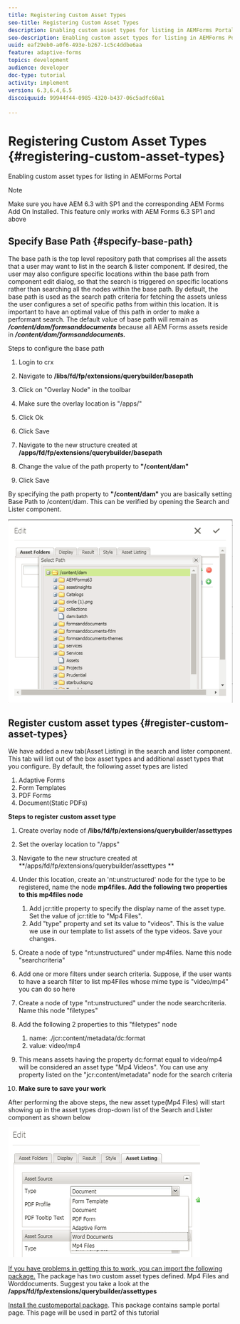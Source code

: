 ```yaml
---
title: Registering Custom Asset Types
seo-title: Registering Custom Asset Types
description: Enabling custom asset types for listing in AEMForms Portal
seo-description: Enabling custom asset types for listing in AEMForms Portal
uuid: eaf29eb0-a0f6-493e-b267-1c5c4ddbe6aa
feature: adaptive-forms
topics: development
audience: developer
doc-type: tutorial
activity: implement
version: 6.3,6.4,6.5
discoiquuid: 99944f44-0985-4320-b437-06c5adfc60a1

---
```


# Registering Custom Asset Types {#registering-custom-asset-types}

Enabling custom asset types for listing in AEMForms Portal

>[!NOTE]
>
>Make sure you have AEM 6.3 with SP1 and the corresponding AEM Forms Add On Installed. This feature only works with AEM Forms 6.3 SP1 and above

## Specify Base Path {#specify-base-path}

The base path is the top level repository path that comprises all the assets that a user may want to list in the search & lister component. If desired, the user may also configure specific locations within the base path from component edit dialog, so that the search is triggered on specific locations rather than searching all the nodes within the base path. By default, the base path is used as the search path criteria for fetching the assets unless the user configures a set of specific paths from within this location. It is important to have an optimal value of this path in order to make a performant search. The default value of base path will remain as **_/content/dam/formsanddocuments_** because all AEM Forms assets reside in **_/content/dam/formsanddocuments._**

Steps to configure the base path

1. Login to crx
1. Navigate to **/libs/fd/fp/extensions/querybuilder/basepath**

1. Click on "Overlay Node" in the toolbar
1. Make sure the overlay location is "/apps/"
1. Click Ok
1. Click Save
1. Navigate to the new structure created at **/apps/fd/fp/extensions/querybuilder/basepath**

1. Change the value of the path property to **"/content/dam"**
1. Click Save

By specifying the path property to **"/content/dam"** you are basically setting Base Path to /content/dam. This can be verified by opening the Search and Lister component.

![basepath](assets/basepath.png)

## Register custom asset types {#register-custom-asset-types}

We have added a new tab(Asset Listing) in the search and lister component. This tab will list out of the box asset types and additional asset types that you configure. By default, the following asset types are listed

1. Adaptive Forms
1. Form Templates
1. PDF Forms
1. Document(Static PDFs)

**Steps to register custom asset type**

1. Create overlay node of **/libs/fd/fp/extensions/querybuilder/assettypes**

1. Set the overlay location to "/apps"
1. Navigate to the new structure created at **/apps/fd/fp/extensions/querybuilder/assettypes  **

1. Under this location, create an 'nt:unstructured' node for the type to be registered, name the node **mp4files. Add the following two properties to this mp4files node**

    1. Add jcr:title property to specify the display name of the asset type. Set the value of jcr:title to "Mp4 Files".
    1. Add "type" property and set its value to "videos". This is the value we use in our template to list assets of the type videos. Save your changes.

1. Create a node of type "nt:unstructured" under mp4files. Name this node "searchcriteria"
1. Add one or more filters under search criteria. Suppose, if the user wants to have a search filter to list mp4Files whose mime type is "video/mp4" you can do so here  
1. Create a node of type "nt:unstructured" under the node searchcriteria. Name this node "filetypes"
1. Add the following 2 properties to this "filetypes" node

    1. name: ./jcr:content/metadata/dc:format
    1. value: video/mp4

1. This means assets having the property dc:format equal to video/mp4 will be considered an asset type "Mp4 Videos". You can use any property listed on the "jcr:content/metadata" node for the search criteria

1. **Make sure to save your work**

After performing the above steps, the new asset type(Mp4 Files) will start showing up in the asset types drop-down list of the Search and Lister component as shown below

![mp4files](assets/mp4files.png)

[If you have problems in getting this to work, you can import the following package.](assets/assettypeskt1.zip) The package has two custom asset types defined. Mp4 Files and Worddocuments. Suggest you take a look at the **/apps/fd/fp/extensions/querybuilder/assettypes**

[Install the customeportal package](assets/customportalpage.zip). This package contains sample portal page. This page will be used in part2 of this tutorial

